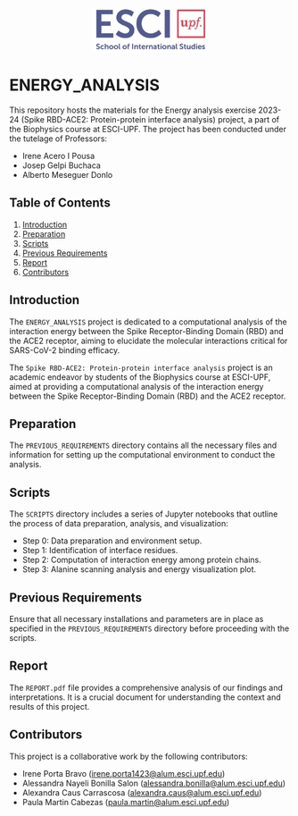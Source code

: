 <p align="center">
  <img src="ESCI-UPF.png" alt="ESCI UPF Logo">
</p>

# ENERGY_ANALYSIS

This repository hosts the materials for the Energy analysis exercise 2023-24 (Spike RBD-ACE2: Protein-protein interface analysis) project, a part of the Biophysics course at ESCI-UPF. The project has been conducted under the tutelage of Professors: 
- Irene Acero I Pousa
- Josep Gelpi Buchaca
- Alberto Meseguer Donlo

## Table of Contents
1. [Introduction](#introduction)
2. [Preparation](#preparation)
3. [Scripts](#scripts)
4. [Previous Requirements](#previous-requirements)
5. [Report](#report)
6. [Contributors](#contributors)

## Introduction
The `ENERGY_ANALYSIS` project is dedicated to a computational analysis of the interaction energy between the Spike Receptor-Binding Domain (RBD) and the ACE2 receptor, aiming to elucidate the molecular interactions critical for SARS-CoV-2 binding efficacy.

The `Spike RBD-ACE2: Protein-protein interface analysis` project is an academic endeavor by students of the Biophysics course at ESCI-UPF, aimed at providing a computational analysis of the interaction energy between the Spike Receptor-Binding Domain (RBD) and the ACE2 receptor.

## Preparation
The `PREVIOUS_REQUIREMENTS` directory contains all the necessary files and information for setting up the computational environment to conduct the analysis.

## Scripts
The `SCRIPTS` directory includes a series of Jupyter notebooks that outline the process of data preparation, analysis, and visualization:
- Step 0: Data preparation and environment setup.
- Step 1: Identification of interface residues.
- Step 2: Computation of interaction energy among protein chains.
- Step 3: Alanine scanning analysis and energy visualization plot.

## Previous Requirements
Ensure that all necessary installations and parameters are in place as specified in the `PREVIOUS_REQUIREMENTS` directory before proceeding with the scripts.

## Report
The `REPORT.pdf` file provides a comprehensive analysis of our findings and interpretations. It is a crucial document for understanding the context and results of this project.

## Contributors
This project is a collaborative work by the following contributors:
- Irene Porta Bravo ([irene.porta1423@alum.esci.upf.edu](mailto:irene.porta1423@alum.esci.upf.edu))
- Alessandra Nayeli Bonilla Salon ([alessandra.bonilla@alum.esci.upf.edu](mailto:alessandra.bonilla@alum.esci.upf.edu))
- Alexandra Caus Carrascosa ([alexandra.caus@alum.esci.upf.edu](mailto:alexandra.caus@alum.esci.upf.edu))
- Paula Martin Cabezas ([paula.martin@alum.esci.upf.edu](mailto:paula.martin@alum.esci.upf.edu))
